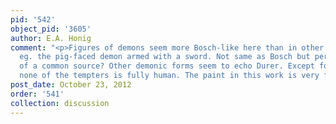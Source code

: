 ```yaml
---
pid: '542'
object_pid: '3605'
author: E.A. Honig
comment: "<p>Figures of demons seem more Bosch-like here than in other works by Jan,
  eg. the pig-faced demon armed with a sword. Not same as Bosch but perhaps knowledge
  of a common source? Other demonic forms seem to echo Durer. Except for the woman,
  none of the tempters is fully human. The paint in this work is very fine.</p>"
post_date: October 23, 2012
order: '541'
collection: discussion
---
```


